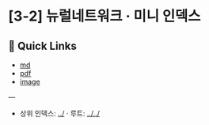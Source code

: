 # [3-2] 뉴럴네트워크 · 미니 인덱스

## 🔗 Quick Links
- [md](./md)
- [pdf](./pdf)
- [image](./image)

—
- 상위 인덱스: [../](../) · 루트: [../../](../../)

